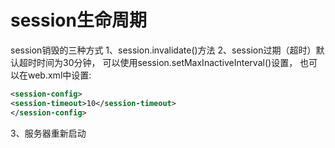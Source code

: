 # session生命周期

session销毁的三种方式
1、session.invalidate()方法
2、session过期（超时）默认超时时间为30分钟，
可以使用session.setMaxInactiveInterval()设置，
也可以在web.xml中设置:

```xml
<session-config>
<session-timeout>10</session-timeout>
</session-config>
```

3、服务器重新启动